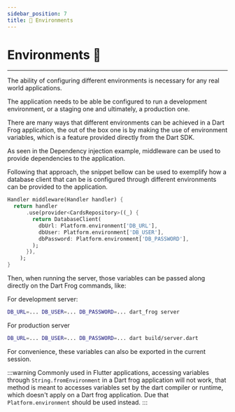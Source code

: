 ```yaml
---
sidebar_position: 7
title: 🌱 Environments
---
```


# Environments 🌱

---

The ability of configuring different environments is necessary for any real world applications.

The application needs to be able be configured to run a development environment, or a staging one
and ultimately, a production one.

There are many ways that different environments can be achieved in a Dart Frog application, the
out of the box one is by making the use of environment variables, which is a feature provided
directly from the Dart SDK.

As seen in the Dependency injection example, middleware can be used to provide dependencies
to the application.

Following that approach, the snippet bellow can be used to exemplify how a database client that
can be is configured through different environments can be provided to the application.

```dart
Handler middleware(Handler handler) {
  return handler
      .use(provider<CardsRepository>((_) {
        return DatabaseClient(
          dbUrl: Platform.environment['DB_URL'],
          dbUser: Platform.environment['DB_USER'],
          dbPassword: Platform.environment['DB_PASSWORD'],
        );
      }),
    );
}
```

Then, when running the server, those variables can be passed along directly on the Dart Frog
commands, like:

For development server:

```bash
DB_URL=... DB_USER=... DB_PASSWORD=... dart_frog server
```

For production server

```bash
DB_URL=... DB_USER=... DB_PASSWORD=... dart build/server.dart
```

For convenience, these variables can also be exported in the current session.

:::warning
Commonly used in Flutter applications, accessing variables through `String.fromEnvironment` in
a Dart frog application will not work, that method is meant to accesses variables set by the dart
compiler or runtime, which doesn't apply on a Dart frog application. Due that
`Platform.environment` should be used instead.
:::
